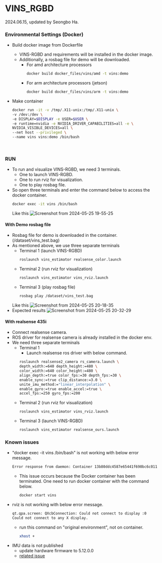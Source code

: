 # VINS_RGBD
2024.06.15, updated by Seongbo Ha.

### Environmental Settings (Docker)

- Build docker image from Dockerfile
  - VINS-RGBD and requirements will be installed in the docker image.
  - Additionally, a rosbag file for demo will be downloaded.
    - For amd architecture processors
        ```bash
        docker build docker_files/vins/amd -t vins:demo
        ```
    - For arm architecture processors (jetson)
      ```bash
      docker build docker_files/vins/arm -t vins:demo
      ```

- Make container
    ```bash
    docker run -it -v /tmp/.X11-unix:/tmp/.X11-unix \
    -v /dev:/dev \
    -e DISPLAY=$DISPLAY -e USER=$USER \
    -e runtime=nvidia -e NVIDIA_DRIVER_CAPABILITIES=all -e \
    NVIDIA_VISIBLE_DEVICES=all \
    --net host --privileged \
    --name vins vins:demo /bin/bash
    ```
<br>

### RUN
- To run and visualize VINS-RGBD, we need 3 terminals.
  - One to launch VINS-RGBD.
  - One to run rviz for visualization.
  - One to play rosbag file.
- So open three terminals and enter the command below to access the docker container.
    ```bash
    docker exec -it vins /bin/bash
    ```
    Like this
    ![Screenshot from 2024-05-25 19-55-25](https://github.com/Lab-of-AI-and-Robotics/Lair_Code_Implementation_Manual/assets/34827206/a5176f80-103c-48da-a9d3-6469d6a250f7)

#### With Demo rosbag file
- Rosbag file for demo is downloaded in the container. (/dataset/vins_test.bag)
- As mentioned above, we use three separate terminals
  - Terminal 1 (launch VINS-RGBD)
    ```bash
    roslaunch vins_estimator realsense_color.launch
    ```
  - Terminal 2 (run rviz for visualization)
    ```bash
    roslaunch vins_estimator vins_rviz.launch
    ```
  - Terminal 3 (play rosbag file)
    ```bash
    rosbag play /dataset/vins_test.bag
    ```
  Like this
  ![Screenshot from 2024-05-25 20-18-35](https://github.com/Lab-of-AI-and-Robotics/Lair_Code_Implementation_Manual/assets/34827206/640c80f9-5b74-4307-bccd-5b8cfc526035)
- Expected results
  ![Screenshot from 2024-05-25 20-32-29](https://github.com/Lab-of-AI-and-Robotics/Lair_Code_Implementation_Manual/assets/34827206/1c1c29ee-78c0-4a5c-ac0f-10f6bac0a929)

#### With realsense 435i
- Connect realsense camera.
- ROS driver for realsense camera is already installed in the docker env.
- We need three separate terminals
  - Terminal 1
    - Launch realsense ros driver with below command.
    ```bash
    roslaunch realsense2_camera rs_camera.launch \
    depth_width:=640 depth_height:=480 \
    color_width:=640 color_height:=480 \
    align_depth:=true color_fps:=30 depth_fps:=30 \
    enable_sync:=true clip_distance:=3.0 \
    unite_imu_method:="linear_interpolation" \
    enable_gyro:=true enable_accel:=true \
    accel_fps:=250 gyro_fps:=200
    ```
  - Terminal 2 (run rviz for visualization)
    ```bash
    roslaunch vins_estimator vins_rviz.launch
    ```
  - Terminal 3 (launch VINS-RGBD)
    ```bash
    roslaunch vins_estimator realsense_ours.launch
    ```

### Known issues
- "docker exec -it vins /bin/bash" is not working with below error message.
    ```bash
    Error response from daemon: Container 13b80ddc4587e65441f690bc6c011eeb5626b01addabb4ebcb2c0386c595135b is not running
    ```
    - This issue occurs because the Docker container has been terminated. One need to run docker container with the command below.
        ```bash
        docker start vins
        ```
- rviz is not working with below error message.
  ```bash
  qt.qpa.screen: QXcbConnection: Could not connect to display :0
  Could not connect to any X display.
  ```
  - run this command on "original environment", not on container.
    ```bash
    xhost +
    ```
- IMU data is not published
  - update hardware firmware to 5.12.0.0
  - [related issue](https://github.com/IntelRealSense/realsense-ros/issues/3103#issuecomment-2117946982)

